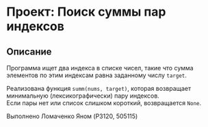 # Проект: Поиск суммы пар индексов

##  Описание
Программа ищет два индекса в списке чисел, такие что сумма элементов по этим индексам равна заданному числу `target`.

Реализована функция `summ(nums, target)`, которая возвращает минимальную (лексикографически) пару индексов.  
Если пары нет или список слишком короткий, возвращается `None`.

Выполнено Ломаченко Яном (P3120, 505115)
